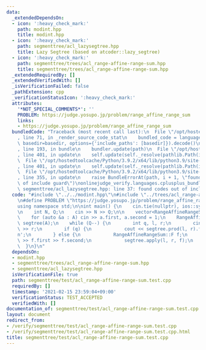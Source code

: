 ```yaml
---
data:
  _extendedDependsOn:
  - icon: ':heavy_check_mark:'
    path: modint.hpp
    title: modint.hpp
  - icon: ':heavy_check_mark:'
    path: segmenttree/acl_lazysegtree.hpp
    title: Lazy Segtree (based on atcoder::lazy_segtree)
  - icon: ':heavy_check_mark:'
    path: segmenttree/trees/acl_range-affine-range-sum.hpp
    title: segmenttree/trees/acl_range-affine-range-sum.hpp
  _extendedRequiredBy: []
  _extendedVerifiedWith: []
  _isVerificationFailed: false
  _pathExtension: cpp
  _verificationStatusIcon: ':heavy_check_mark:'
  attributes:
    '*NOT_SPECIAL_COMMENTS*': ''
    PROBLEM: https://judge.yosupo.jp/problem/range_affine_range_sum
    links:
    - https://judge.yosupo.jp/problem/range_affine_range_sum
  bundledCode: "Traceback (most recent call last):\n  File \"/opt/hostedtoolcache/Python/3.9.2/x64/lib/python3.9/site-packages/onlinejudge_verify/documentation/build.py\"\
    , line 71, in _render_source_code_stat\n    bundled_code = language.bundle(stat.path,\
    \ basedir=basedir, options={'include_paths': [basedir]}).decode()\n  File \"/opt/hostedtoolcache/Python/3.9.2/x64/lib/python3.9/site-packages/onlinejudge_verify/languages/cplusplus.py\"\
    , line 193, in bundle\n    bundler.update(path)\n  File \"/opt/hostedtoolcache/Python/3.9.2/x64/lib/python3.9/site-packages/onlinejudge_verify/languages/cplusplus_bundle.py\"\
    , line 401, in update\n    self.update(self._resolve(pathlib.Path(included), included_from=path))\n\
    \  File \"/opt/hostedtoolcache/Python/3.9.2/x64/lib/python3.9/site-packages/onlinejudge_verify/languages/cplusplus_bundle.py\"\
    , line 401, in update\n    self.update(self._resolve(pathlib.Path(included), included_from=path))\n\
    \  File \"/opt/hostedtoolcache/Python/3.9.2/x64/lib/python3.9/site-packages/onlinejudge_verify/languages/cplusplus_bundle.py\"\
    , line 355, in update\n    raise BundleErrorAt(path, i + 1, \"found codes out\
    \ of include guard\")\nonlinejudge_verify.languages.cplusplus_bundle.BundleErrorAt:\
    \ segmenttree/acl_lazysegtree.hpp: line 37: found codes out of include guard\n"
  code: "#include \"../../modint.hpp\"\n#include \"../trees/acl_range-affine-range-sum.hpp\"\
    \n#define PROBLEM \"https://judge.yosupo.jp/problem/range_affine_range_sum\"\n\
    using namespace std;\n\nint main() {\n    cin.tie(nullptr), ios::sync_with_stdio(false);\n\
    \n    int N, Q;\n    cin >> N >> Q;\n\n    vector<RangeAffineRangeSum::S> A(N);\n\
    \    for (auto &a : A) cin >> a.first, a.second = 1;\n    RangeAffineRangeSum::segtree\
    \ segtree(A);\n    while (Q--) {\n        int q, l, r;\n        cin >> q >> l\
    \ >> r;\n        if (q) {\n            cout << segtree.prod(l, r).first << '\\\
    n';\n        } else {\n            RangeAffineRangeSum::F f;\n            cin\
    \ >> f.first >> f.second;\n            segtree.apply(l, r, f);\n        }\n  \
    \  }\n}\n"
  dependsOn:
  - modint.hpp
  - segmenttree/trees/acl_range-affine-range-sum.hpp
  - segmenttree/acl_lazysegtree.hpp
  isVerificationFile: true
  path: segmenttree/test/acl_range-affine-range-sum.test.cpp
  requiredBy: []
  timestamp: '2021-02-15 23:59:04+09:00'
  verificationStatus: TEST_ACCEPTED
  verifiedWith: []
documentation_of: segmenttree/test/acl_range-affine-range-sum.test.cpp
layout: document
redirect_from:
- /verify/segmenttree/test/acl_range-affine-range-sum.test.cpp
- /verify/segmenttree/test/acl_range-affine-range-sum.test.cpp.html
title: segmenttree/test/acl_range-affine-range-sum.test.cpp
---
```

